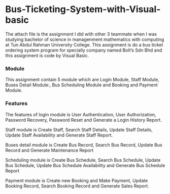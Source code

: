 # Bus-Ticketing-System-with-Visual-basic
The attach file is the assignment I did with other 3 teammate when I was studying bachelor of science in managenment mathematics with computing at Tun Abdul Rahman University College. This assignment is do a bus ticket ordering system program for specially company named Bolt’s Sdn Bhd and this assignment is code by Visual Basic.

### Module
This assignment contain 5 module which are Login Module, Staff Module, Buses Detail Module:, Bus Scheduling Module and Booking and Payment Module.

### Features
The features of login module is User Authentication, User Authorization, Password Recovery, Password Reset and Generate a Login History Report.

Staff module is Create Staff, Search Staff Details, Update Staff Details, Update Staff Availability and Generate Staff Report.

Buses detail module is Create Bus Record, Search Bus Record, Update Bus Record and Generate Maintenance Report

Scheduling module is Create Bus Schedule, Search Bus Schedule, Update Bus Schedule, Update Bus Schedule Availability and Generate Bus Schedule Report

Payment module is Create new Booking and Make Payment, Update Booking Record, Search Booking Record and Generate Sales Report.
